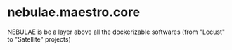 # nebulae.maestro.core
NEBULAE is be a layer above all the dockerizable softwares (from "Locust" to "Satellite" projects) 
